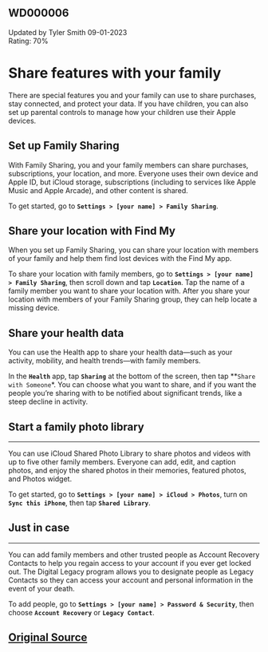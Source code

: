 ## WD000006 
Updated by Tyler Smith 09-01-2023  
Rating: 70%

# Share features with your family
There are special features you and your family can use to share purchases, stay connected, and protect your data. If you have children, you can also set up parental controls to manage how your children use their Apple devices.

## Set up Family Sharing
With Family Sharing, you and your family members can share purchases, subscriptions, your location, and more. Everyone uses their own device and Apple ID, but iCloud storage, subscriptions (including to services like Apple Music and Apple Arcade), and other content is shared.

To get started, go to **`Settings > [your name] > Family Sharing`**.

## Share your location with Find My
When you set up Family Sharing, you can share your location with members of your family and help them find lost devices with the Find My app.

To share your location with family members, go to **`Settings > [your name] > Family Sharing`**, then scroll down and tap **`Location`**. Tap the name of a family member you want to share your location with. After you share your location with members of your Family Sharing group, they can help locate a missing device.

## Share your health data
You can use the Health app  to share your health data—such as your activity, mobility, and health trends—with family members.

In the **`Health`** app, tap **`Sharing`** at the bottom of the screen, then tap **`Share with Someone`*. You can choose what you want to share, and if you want the people you’re sharing with to be notified about significant trends, like a steep decline in activity.

## Start a family photo library
---
You can use iCloud Shared Photo Library to share photos and videos with up to five other family members. Everyone can add, edit, and caption photos, and enjoy the shared photos in their memories, featured photos, and Photos widget.

To get started, go to **`Settings > [your name] > iCloud > Photos`**, turn on **`Sync this iPhone`**, then tap **`Shared Library`**.

## Just in case
---
You can add family members and other trusted people as Account Recovery Contacts to help you regain access to your account if you ever get locked out. The Digital Legacy program allows you to designate people as Legacy Contacts so they can access your account and personal information in the event of your death.

To add people, go to **`Settings > [your name] > Password & Security`**, then choose **`Account Recovery`** or **`Legacy Contact`**.

## [Original Source](https://support.apple.com/guide/iphone/share-features-with-your-family-iph023f98729/16.0/ios/16.0)
